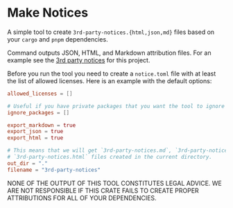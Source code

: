 # Make Notices

A simple tool to create `3rd-party-notices.{html,json,md}` files based on your `cargo` and `pnpm`
dependencies.

Command outputs JSON, HTML, and Markdown attribution files. For an example see the [3rd party
notices](https://katharostech.github.io/make-notices/3rd-party-notices.html) for this project.

Before you run the tool you need to create a `notice.toml` file with at least the list of allowed
licenses. Here is an example with the default options:

```toml
allowed_licenses = []

# Useful if you have private packages that you want the tool to ignore
ignore_packages = []

export_markdown = true
export_json = true
export_html = true

# This means that we will get `3rd-party-notices.md`, `3rd-party-notices.json`, and
# `3rd-party-notices.html` files created in the current directory.
out_dir = "."
filename = "3rd-party-notices"
```

NONE OF THE OUTPUT OF THIS TOOL CONSTITUTES LEGAL ADVICE. WE ARE NOT RESPONSIBLE IF THIS CRATE FAILS
TO CREATE PROPER ATTRIBUTIONS FOR ALL OF YOUR DEPENDENCIES.
